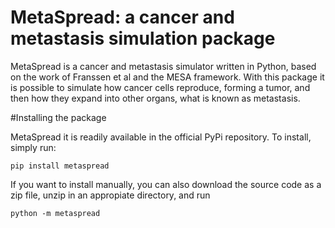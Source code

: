 # MetaSpread: a cancer and metastasis simulation package

MetaSpread is a cancer and metastasis simulator written in Python, based on the work of Franssen et al and the MESA framework. With this package it is possible to simulate how cancer cells reproduce, forming a tumor, and then how they expand into other organs, what is known as metastasis.

#Installing the package

MetaSpread it is readily available in the official PyPi repository. To install, simply run:

```
pip install metaspread
```

If you want to install manually, you can also download the source code as a zip file, unzip in an appropiate directory, and run

```
python -m metaspread
```


